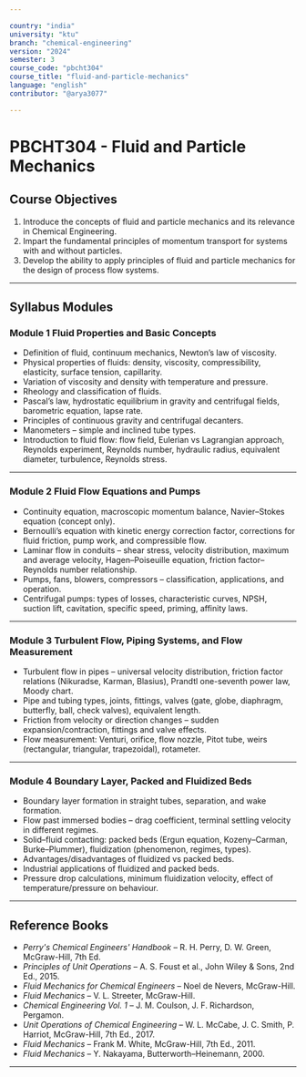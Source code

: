 ```yaml
---

country: "india"
university: "ktu"
branch: "chemical-engineering"
version: "2024"
semester: 3
course_code: "pbcht304"
course_title: "fluid-and-particle-mechanics"
language: "english"
contributor: "@arya3077"

---
```


# PBCHT304 - Fluid and Particle Mechanics

## Course Objectives

1. Introduce the concepts of fluid and particle mechanics and its relevance in Chemical Engineering.  
2. Impart the fundamental principles of momentum transport for systems with and without particles.  
3. Develop the ability to apply principles of fluid and particle mechanics for the design of process flow systems.  

---

## Syllabus Modules

### Module 1 Fluid Properties and Basic Concepts 
- Definition of fluid, continuum mechanics, Newton’s law of viscosity.  
- Physical properties of fluids: density, viscosity, compressibility, elasticity, surface tension, capillarity.  
- Variation of viscosity and density with temperature and pressure.  
- Rheology and classification of fluids.  
- Pascal’s law, hydrostatic equilibrium in gravity and centrifugal fields, barometric equation, lapse rate.  
- Principles of continuous gravity and centrifugal decanters.  
- Manometers – simple and inclined tube types.  
- Introduction to fluid flow: flow field, Eulerian vs Lagrangian approach, Reynolds experiment, Reynolds number, hydraulic radius, equivalent diameter, turbulence, Reynolds stress.  

---

### Module 2 Fluid Flow Equations and Pumps 
- Continuity equation, macroscopic momentum balance, Navier–Stokes equation (concept only).  
- Bernoulli’s equation with kinetic energy correction factor, corrections for fluid friction, pump work, and compressible flow.  
- Laminar flow in conduits – shear stress, velocity distribution, maximum and average velocity, Hagen–Poiseuille equation, friction factor–Reynolds number relationship.  
- Pumps, fans, blowers, compressors – classification, applications, and operation.  
- Centrifugal pumps: types of losses, characteristic curves, NPSH, suction lift, cavitation, specific speed, priming, affinity laws.  

---

### Module 3 Turbulent Flow, Piping Systems, and Flow Measurement  
- Turbulent flow in pipes – universal velocity distribution, friction factor relations (Nikuradse, Karman, Blasius), Prandtl one-seventh power law, Moody chart.  
- Pipe and tubing types, joints, fittings, valves (gate, globe, diaphragm, butterfly, ball, check valves), equivalent length.  
- Friction from velocity or direction changes – sudden expansion/contraction, fittings and valve effects.  
- Flow measurement: Venturi, orifice, flow nozzle, Pitot tube, weirs (rectangular, triangular, trapezoidal), rotameter.  

---

### Module 4 Boundary Layer, Packed and Fluidized Beds 
- Boundary layer formation in straight tubes, separation, and wake formation.  
- Flow past immersed bodies – drag coefficient, terminal settling velocity in different regimes.  
- Solid–fluid contacting: packed beds (Ergun equation, Kozeny–Carman, Burke–Plummer), fluidization (phenomenon, regimes, types).  
- Advantages/disadvantages of fluidized vs packed beds.  
- Industrial applications of fluidized and packed beds.  
- Pressure drop calculations, minimum fluidization velocity, effect of temperature/pressure on behaviour.  

---

## Reference Books

- *Perry's Chemical Engineers' Handbook* – R. H. Perry, D. W. Green, McGraw-Hill, 7th Ed.  
- *Principles of Unit Operations* – A. S. Foust et al., John Wiley & Sons, 2nd Ed., 2015.  
- *Fluid Mechanics for Chemical Engineers* – Noel de Nevers, McGraw-Hill.  
- *Fluid Mechanics* – V. L. Streeter, McGraw-Hill.  
- *Chemical Engineering Vol. 1* – J. M. Coulson, J. F. Richardson, Pergamon.  
- *Unit Operations of Chemical Engineering* – W. L. McCabe, J. C. Smith, P. Harriot, McGraw-Hill, 7th Ed., 2017.  
- *Fluid Mechanics* – Frank M. White, McGraw-Hill, 7th Ed., 2011.  
- *Fluid Mechanics* – Y. Nakayama, Butterworth–Heinemann, 2000.  

---
